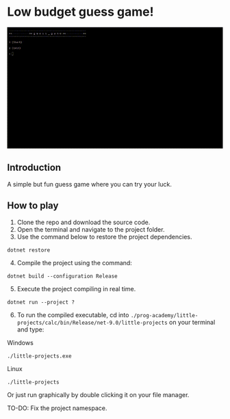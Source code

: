 # Low budget guess game!

![](./misc/app_running.gif)

## Introduction

A simple but fun guess game where you can try your luck.

## How to play

1. Clone the repo and download the source code.
2. Open the terminal and navigate to the project folder.
3. Use the command below to restore the project dependencies.

```
dotnet restore
```

4. Compile the project using the command:

```
dotnet build --configuration Release
```

5. Execute the project compiling in real time.

```
dotnet run --project ?
```

6. To run the compiled executable, cd into `./prog-academy/little-projects/calc/bin/Release/net-9.0/little-projects` on your terminal and type:

Windows
```
./little-projects.exe
```

Linux
```
./little-projects
```

Or just run graphically by double clicking it on your file manager.

TO-DO: Fix the project namespace.
